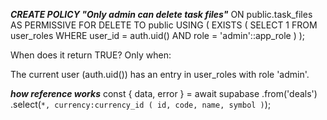 ***CREATE POLICY "Only admin can delete task files"***
ON public.task_files
AS PERMISSIVE
FOR DELETE
TO public
USING (
  EXISTS (
    SELECT 1
    FROM user_roles
    WHERE user_id = auth.uid()
      AND role = 'admin'::app_role
  )
);


When does it return TRUE?
Only when:

The current user (auth.uid()) has an entry in user_roles with role 'admin'.


***how reference works*** 
const { data, error } = await supabase
  .from('deals')
  .select(`
    *,
    currency:currency_id (
      id,
      code,
      name,
      symbol
    )
  `);